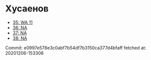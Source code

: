 # Хусаенов
- [35: WA 11](35.md)
- [36: NA](36.md)
- [37: NA](37.md)
- [38: NA](38.md)

Commit: e0997e578e3c0abf7b54df7b3150ca377d4bfaff
 fetched at: 20201206-153308
